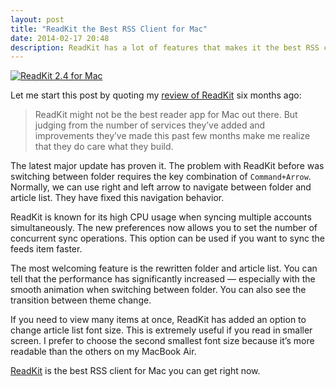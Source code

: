 ```yaml
---
layout: post
title: "ReadKit the Best RSS Client for Mac"
date: 2014-02-17 20:48
description: ReadKit has a lot of features that makes it the best RSS client ever made for Mac.
---
```


[ ![ReadKit 2.4 for Mac][img] ](http://images.sayzlim.net/2014/02/readkit_24.jpg "ReadKit 2.4 for Mac")

[img]: http://images.sayzlim.net/2014/02/readkit_24.jpg "ReadKit 2.4 for Mac"

Let me start this post by quoting my [review of ReadKit](http://sayzlim.net/love-readkit "Now You&#39;re Going to Love ReadKit - Sayz Lim") six months ago:

> ReadKit might not be the best reader app for Mac out there. But judging from the number of services they’ve added and improvements they’ve made this past few months make me realize that they do care what they build.

The latest major update has proven it.  The problem with ReadKit before was switching between folder requires the key combination of `Command+Arrow`. Normally, we can use right and left arrow to navigate between folder and article list. They have fixed this navigation behavior. 

ReadKit is known for its high CPU usage when syncing multiple accounts simultaneously. The new preferences now allows you to set the number of concurrent sync operations. This option can be used if you want to sync the feeds item faster.

The most welcoming feature is the rewritten folder and article list. You can tell that the performance has significantly increased — especially with the smooth animation when switching between folder. You can also see the transition between theme change.

If you need to view many items at once, ReadKit has added an option to change article list font size. This is extremely useful if you read in smaller screen. I prefer to choose the second smallest font size because it’s more readable than the others on my MacBook Air.

[ReadKit](https://itunes.apple.com/us/app/readkit/id588726889?mt=12&uo=4&at=11ld6n&ct=blog "ReadKit") is the best RSS client for Mac you can get right now.